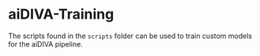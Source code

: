 # aiDIVA-Training

The scripts found in the `scripts` folder can be used to train custom models for the aiDIVA pipeline.
